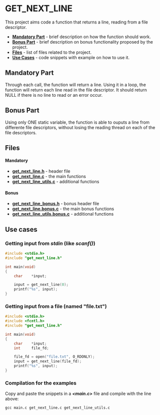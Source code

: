 # GET_NEXT_LINE

This project aims code a function that returns a line, reading from a file descriptor.

* [**Mandatory Part**](#Mandatory-Part) - brief description on how the function should work.
* [**Bonus Part**](#Bonus-Part) - brief description on bonus functionality proposed by the project.
* [**Files**](#Files) - list of files related to the project.
* [**Use Cases**](#Use-cases) - code snippets with example on how to use it.

## Mandatory Part
Through each call, the function will return a line.
Using it in a loop, the function will return each line read in the file descriptor.
It should return NULL if there is no line to read or an error occur.

## Bonus Part
Using only ONE static variable, the function is able to ouputs a line from differente file descriptors, without losing the reading thread on each of the file descriptors.

## Files

#### Mandatory
* [**get_next_line.h**](https://github.com/silvatom/get_next_line/blob/master/get_next_line.h) - header file
* [**get_next_line.c**](https://github.com/silvatom/get_next_line/blob/master/get_next_line.c) - the main functions
* [**get_next_line_utils.c**](https://github.com/silvatom/get_next_line/blob/master/get_next_line_utils.c) - additional functions

#### Bonus
* [**get_next_line_bonus.h**](https://github.com/silvatom/get_next_line/blob/master/get_next_line_bonus.h) - bonus header file
* [**get_next_line.bonus.c**](https://github.com/silvatom/get_next_line/blob/master/get_next_line_bonus.c) - the main bonus functions
* [**get_next_line_utils.bonus.c**](https://github.com/silvatom/get_next_line/blob/master/get_next_line_utils_bonus.c) - additional functions

## Use cases
### Getting input from *stdin* (like *scanf()*)
```c
#include <stdio.h>
#include "get_next_line.h"

int main(void)
{
	char	*input;

	input = get_next_line(0);
	printf("%s", input);
}
```

### Getting input from a file (named "file.txt")
```c
#include <stdio.h>
#include <fcntl.h>
#include "get_next_line.h"

int main(void)
{
	char	*input;
	int		file_fd;

	file_fd = open("file.txt", O_RDONLY);
	input = get_next_line(file_fd);
	printf("%s", input);
}
```

### Compilation for the examples
Copy and paste the snippets in a ***<main.c>*** file and compile with the line above:
```
gcc main.c get_next_line.c get_next_line_utils.c
```